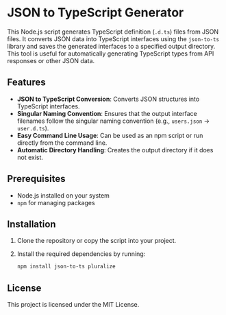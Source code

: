 # JSON to TypeScript Generator

This Node.js script generates TypeScript definition (`.d.ts`) files from JSON files. It converts JSON data into TypeScript interfaces using the `json-to-ts` library and saves the generated interfaces to a specified output directory. This tool is useful for automatically generating TypeScript types from API responses or other JSON data.

## Features

- **JSON to TypeScript Conversion**: Converts JSON structures into TypeScript interfaces.
- **Singular Naming Convention**: Ensures that the output interface filenames follow the singular naming convention (e.g., `users.json` → `user.d.ts`).
- **Easy Command Line Usage**: Can be used as an npm script or run directly from the command line.
- **Automatic Directory Handling**: Creates the output directory if it does not exist.

## Prerequisites

- Node.js installed on your system
- `npm` for managing packages

## Installation

1. Clone the repository or copy the script into your project.
2. Install the required dependencies by running:

   ```bash
   npm install json-to-ts pluralize
   ```

## License

This project is licensed under the MIT License.